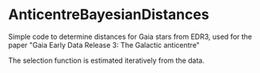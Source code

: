 # AnticentreBayesianDistances

Simple code to determine distances for Gaia stars from EDR3, used for the 
paper "Gaia Early Data Release 3: The Galactic anticentre"

The selection function is estimated iteratively from the data.
